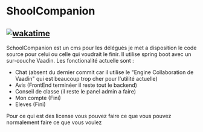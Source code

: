# ShoolCompanion
[![wakatime](https://wakatime.com/badge/user/ceb0a75a-8f2b-44a2-a5c3-7d734dcb27b3/project/8bcead17-96eb-46fe-8548-33dc89e367a5.svg)](https://wakatime.com/badge/user/ceb0a75a-8f2b-44a2-a5c3-7d734dcb27b3/project/8bcead17-96eb-46fe-8548-33dc89e367a5) 
--
SchoolCompanion est un cms pour les délégués je met a disposition le code source pour celui ou celle qui voudrait le finir.
Il utilise spring boot avec un sur-couche Vaadin. Les fonctionalité actuelle sont :
- Chat (absent du dernier commit car il utilise le "Engine Collaboration de Vaadin" qui est beaucoup trop cher pour l'utilité actuelle)
- Avis (FrontEnd terminéer il reste tout le backend)
- Conseil de classe (il reste le panel admin a faire)
- Mon compte (Fini)
- Eleves (Fini)

Pour ce qui est des license vous pouvez faire ce que vous pouvez normalement faire ce que vous voulez
